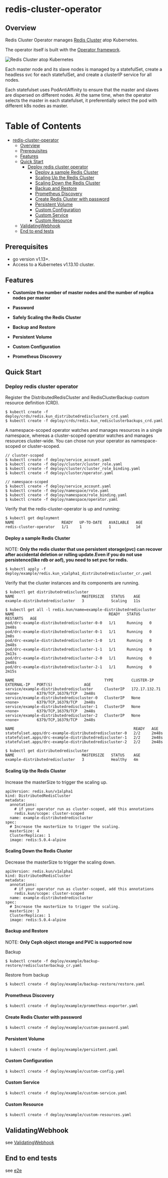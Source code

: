 # redis-cluster-operator

## Overview

Redis Cluster Operator manages [Redis Cluster](https://redis.io/topics/cluster-spec) atop Kubernetes.

The operator itself is built with the [Operator framework](https://github.com/operator-framework/operator-sdk).

![Redis Cluster atop Kubernetes](/static/redis-cluster.png)

Each master node and its slave nodes is managed by a statefulSet, create a headless svc for each statefulSet,
and create a clusterIP service for all nodes.

Each statefulset uses PodAntiAffinity to ensure that the master and slaves are dispersed on different nodes.
At the same time, when the operator selects the master in each statefulset, it preferentially select the pod
with different k8s nodes as master.

Table of Contents
=================

   * [redis-cluster-operator](#redis-cluster-operator)
      * [Overview](#overview)
      * [Prerequisites](#prerequisites)
      * [Features](#features)
      * [Quick Start](#quick-start)
         * [Deploy redis cluster operator](#deploy-redis-cluster-operator)
            * [Deploy a sample Redis Cluster](#deploy-a-sample-redis-cluster)
            * [Scaling Up the Redis Cluster](#scaling-up-the-redis-cluster)
            * [Scaling Down the Redis Cluster](#scaling-down-the-redis-cluster)
            * [Backup and Restore](#backup-and-restore)
            * [Prometheus Discovery](#prometheus-discovery)
            * [Create Redis Cluster with password](#create-redis-cluster-with-password)
            * [Persistent Volume](#persistent-volume)
            * [Custom Configuration](#custom-configuration)
            * [Custom Service](#custom-service)
            * [Custom Resource](#custom-resource)
      * [ValidatingWebhook](#validatingwebhook)
      * [End to end tests](#end-to-end-tests)

## Prerequisites

* go version v1.13+.
* Access to a Kubernetes v1.13.10 cluster.

## Features

- __Customize the number of master nodes and the number of replica nodes per master__

- __Password__

- __Safely Scaling the Redis Cluster__

- __Backup and Restore__

- __Persistent Volume__

- __Custom Configuration__

- __Prometheus Discovery__

## Quick Start

### Deploy redis cluster operator

Register the DistributedRedisCluster and RedisClusterBackup custom resource definition (CRD).
```
$ kubectl create -f deploy/crds/redis.kun_distributedredisclusters_crd.yaml
$ kubectl create -f deploy/crds/redis.kun_redisclusterbackups_crd.yaml
```

A namespace-scoped operator watches and manages resources in a single namespace, whereas a cluster-scoped operator watches and manages resources cluster-wide.
You can chose run your operator as namespace-scoped or cluster-scoped.
```
// cluster-scoped
$ kubectl create -f deploy/service_account.yaml
$ kubectl create -f deploy/cluster/cluster_role.yaml
$ kubectl create -f deploy/cluster/cluster_role_binding.yaml
$ kubectl create -f deploy/cluster/operator.yaml

// namespace-scoped
$ kubectl create -f deploy/service_account.yaml
$ kubectl create -f deploy/namespace/role.yaml
$ kubectl create -f deploy/namespace/role_binding.yaml
$ kubectl create -f deploy/namespace/operator.yaml
```

Verify that the redis-cluster-operator is up and running:
```
$ kubectl get deployment
NAME                     READY   UP-TO-DATE   AVAILABLE   AGE
redis-cluster-operator   1/1     1            1           1d
```

#### Deploy a sample Redis Cluster

NOTE: **Only the redis cluster that use persistent storage(pvc) can recover after accidental deletion or rolling update.Even if you do not use persistence(like rdb or aof), you need to set pvc for redis.**

```
$ kubectl apply -f deploy/example/redis.kun_v1alpha1_distributedrediscluster_cr.yaml
```

Verify that the cluster instances and its components are running.
```
$ kubectl get distributedrediscluster
NAME                              MASTERSIZE   STATUS    AGE
example-distributedrediscluster   3            Scaling   11s

$ kubectl get all -l redis.kun/name=example-distributedrediscluster
NAME                                          READY   STATUS    RESTARTS   AGE
pod/drc-example-distributedrediscluster-0-0   1/1     Running   0          2m48s
pod/drc-example-distributedrediscluster-0-1   1/1     Running   0          2m8s
pod/drc-example-distributedrediscluster-1-0   1/1     Running   0          2m48s
pod/drc-example-distributedrediscluster-1-1   1/1     Running   0          2m13s
pod/drc-example-distributedrediscluster-2-0   1/1     Running   0          2m48s
pod/drc-example-distributedrediscluster-2-1   1/1     Running   0          2m15s

NAME                                        TYPE        CLUSTER-IP      EXTERNAL-IP   PORT(S)              AGE
service/example-distributedrediscluster     ClusterIP   172.17.132.71   <none>        6379/TCP,16379/TCP   2m48s
service/example-distributedrediscluster-0   ClusterIP   None            <none>        6379/TCP,16379/TCP   2m48s
service/example-distributedrediscluster-1   ClusterIP   None            <none>        6379/TCP,16379/TCP   2m48s
service/example-distributedrediscluster-2   ClusterIP   None            <none>        6379/TCP,16379/TCP   2m48s

NAME                                                     READY   AGE
statefulset.apps/drc-example-distributedrediscluster-0   2/2     2m48s
statefulset.apps/drc-example-distributedrediscluster-1   2/2     2m48s
statefulset.apps/drc-example-distributedrediscluster-2   2/2     2m48s

$ kubectl get distributedrediscluster
NAME                              MASTERSIZE   STATUS    AGE
example-distributedrediscluster   3            Healthy   4m
```

#### Scaling Up the Redis Cluster

Increase the masterSize to trigger the scaling up.

```
apiVersion: redis.kun/v1alpha1
kind: DistributedRedisCluster
metadata:
  annotations:
    # if your operator run as cluster-scoped, add this annotations
    redis.kun/scope: cluster-scoped
  name: example-distributedrediscluster
spec:
  # Increase the masterSize to trigger the scaling.
  masterSize: 4
  ClusterReplicas: 1
  image: redis:5.0.4-alpine
```

#### Scaling Down the Redis Cluster

Decrease the masterSize to trigger the scaling down.

```
apiVersion: redis.kun/v1alpha1
kind: DistributedRedisCluster
metadata:
  annotations:
    # if your operator run as cluster-scoped, add this annotations
    redis.kun/scope: cluster-scoped
  name: example-distributedrediscluster
spec:
  # Increase the masterSize to trigger the scaling.
  masterSize: 3
  ClusterReplicas: 1
  image: redis:5.0.4-alpine
```

#### Backup and Restore

NOTE: **Only Ceph object storage and PVC is supported now**

Backup
```
$ kubectl create -f deploy/example/backup-restore/redisclusterbackup_cr.yaml
```

Restore from backup
```
$ kubectl create -f deploy/example/backup-restore/restore.yaml
```

#### Prometheus Discovery

```
$ kubectl create -f deploy/example/prometheus-exporter.yaml
```

#### Create Redis Cluster with password

```
$ kubectl create -f deploy/example/custom-password.yaml
```

#### Persistent Volume

```
$ kubectl create -f deploy/example/persistent.yaml
```

#### Custom Configuration

```
$ kubectl create -f deploy/example/custom-config.yaml
```

#### Custom Service

```
$ kubectl create -f deploy/example/custom-service.yaml
```

#### Custom Resource

```
$ kubectl create -f deploy/example/custom-resources.yaml
```

## ValidatingWebhook

see [ValidatingWebhook](/hack/webhook/README.md)

## End to end tests

see [e2e](/test/e2e/README.md)
